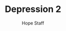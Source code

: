 ---
image: /assets/img/kl/kl_depression_2.png
title: Depression 2
number: 2
categories:
  - Meditations
  - Health
  - Depression
author: Hope Staff
notes: Depression 2
embed: >-
  EMBED_GOES_HERE
transcript: >-
  SOME LINES OF TEXT START HERE
---